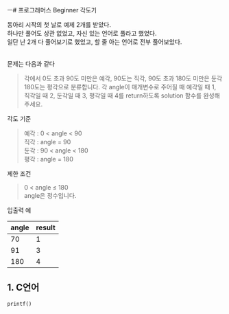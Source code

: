 ㅡ# 프로그래머스 Beginner 각도기

동아리 시작의 첫 날로 예제 2개를 받았다.<br/>
하나만 풀어도 상관 없었고, 자신 있는 언어로 풀라고 했었다.<br/>
일단 난 2개 다 풀어보기로 했었고, 할 줄 아는 언어로 전부 풀어보았다.<br/>
<br/>


문제는 다음과 같다

>각에서 0도 초과 90도 미만은 예각, 90도는 직각, 90도 초과 180도 미만은 둔각 180도는 평각으로 분류합니다. 각 angle이 매개변수로 주어질 때 예각일 때 1, 직각일 때 2, 둔각일 때 3, 평각일 때 4를 return하도록 solution 함수를 완성해주세요.<br/>

각도 기준
>예각 : 0 < angle < 90<br/>
직각 : angle = 90<br/>
둔각 : 90 < angle < 180<br/>
평각 : angle = 180<br/>

제한 조건
>0 < angle ≤ 180<br/>
angle은 정수입니다.<br/>

입출력 예

|angle|result|
|---|---|
|70|1|
|91|3|
|180|4|

## 1. C언어
```
printf()
```